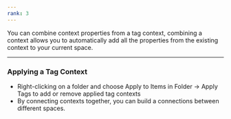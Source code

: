 ```yaml
---
rank: 3
---
```

You can combine context properties from a tag context, combining a context allows you to automatically add all the properties from the existing context to your current space. 

---
### Applying a Tag Context

- Right-clicking on a folder and choose Apply to Items in Folder -> Apply Tags to add or remove applied tag contexts
- By connecting contexts together, you can build a connections between different spaces.